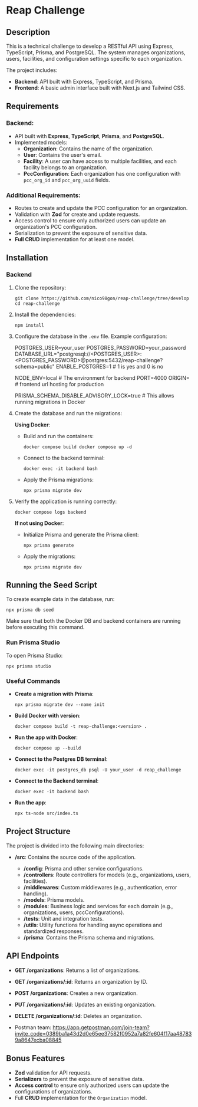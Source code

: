# Reap Challenge

## Description

This is a technical challenge to develop a RESTful API using Express, TypeScript, Prisma, and PostgreSQL. The system manages organizations, users, facilities, and configuration settings specific to each organization.

The project includes:

- **Backend**: API built with Express, TypeScript, and Prisma.
- **Frontend**: A basic admin interface built with Next.js and Tailwind CSS.

## Requirements

### Backend:

- API built with **Express**, **TypeScript**, **Prisma**, and **PostgreSQL**.
- Implemented models:
    - **Organization**: Contains the name of the organization.
    - **User**: Contains the user's email.
    - **Facility**: A user can have access to multiple facilities, and each facility belongs to an organization.
    - **PccConfiguration**: Each organization has one configuration with `pcc_org_id` and `pcc_org_uuid` fields.

### Additional Requirements:

- Routes to create and update the PCC configuration for an organization.
- Validation with **Zod** for create and update requests.
- Access control to ensure only authorized users can update an organization's PCC configuration.
- Serialization to prevent the exposure of sensitive data.
- **Full CRUD** implementation for at least one model.

## Installation

### Backend

1. Clone the repository:
    
    `git clone https://github.com/nico98gon/reap-challenge/tree/develop`
    `cd reap-challenge`
    
2. Install the dependencies:
    
    `npm install`
    
3. Configure the database in the `.env` file. Example configuration:
    
    POSTGRES_USER=your_user 
    POSTGRES_PASSWORD=your_password
    DATABASE_URL="postgresql://<POSTGRES_USER>:<POSTGRES_PASSWORD>@postgres:5432/reap-challenge?schema=public"
    ENABLE_POSTGRES=1 # 1 is yes and 0 is no

    NODE_ENV=local # The environment for backend
    PORT=4000
    ORIGIN= # frontend url hosting for production

    PRISMA_SCHEMA_DISABLE_ADVISORY_LOCK=true # This allows running migrations in Docker
    
4. Create the database and run the migrations:
    
    **Using Docker**:
        
    - Build and run the containers:

        `docker compose build docker compose up -d`
        
    - Connect to the backend terminal:

        `docker exec -it backend bash`
        
    - Apply the Prisma migrations:

        `npx prisma migrate dev`
        
5. Verify the application is running correctly:

    `docker compose logs backend`
    
    **If not using Docker**:
    
    - Initialize Prisma and generate the Prisma client:

        `npx prisma generate`
        
    - Apply the migrations:

        `npx prisma migrate dev`

## Running the Seed Script

To create example data in the database, run:

`npx prisma db seed`

Make sure that both the Docker DB and backend containers are running before executing this command.

### Run Prisma Studio

To open Prisma Studio:

`npx prisma studio`

### Useful Commands

- **Create a migration with Prisma**:

    `npx prisma migrate dev --name init`

- **Build Docker with version**:

    `docker compose build -t reap-challenge:<version> .`

- **Run the app with Docker**:

    `docker compose up --build`

- **Connect to the Postgres DB terminal**:

    `docker exec -it postgres_db psql -U your_user -d reap_challenge`

- **Connect to the Backend terminal**:

    `docker exec -it backend bash`

- **Run the app**:

    `npx ts-node src/index.ts`

## Project Structure

The project is divided into the following main directories:

- **/src**: Contains the source code of the application.
    
    - **/config**: Prisma and other service configurations.
    - **/controllers**: Route controllers for models (e.g., organizations, users, facilities).
    - **/middlewares**: Custom middlewares (e.g., authentication, error handling).
    - **/models**: Prisma models.
    - **/modules**: Business logic and services for each domain (e.g., organizations, users, pccConfigurations).
    - **/tests**: Unit and integration tests.
    - **/utils**: Utility functions for handling async operations and standardized responses.
    - **/prisma**: Contains the Prisma schema and migrations.

## API Endpoints

- **GET /organizations**: Returns a list of organizations.
- **GET /organizations/:id**: Returns an organization by ID.
- **POST /organizations**: Creates a new organization.
- **PUT /organizations/:id**: Updates an existing organization.
- **DELETE /organizations/:id**: Deletes an organization.

- Postman team: https://app.getpostman.com/join-team?invite_code=0389ba1a43d2d0e65ee37582f0952a7a82fe604f17aa487839a8647ecba08845

## Bonus Features

- **Zod** validation for API requests.
- **Serializers** to prevent the exposure of sensitive data.
- **Access control** to ensure only authorized users can update the configurations of organizations.
- Full **CRUD** implementation for the `Organization` model.